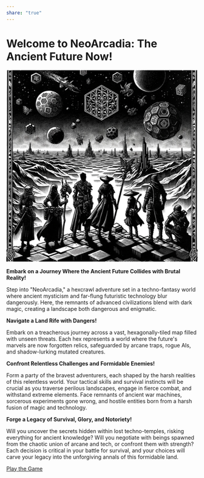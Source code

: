 ```yaml
---  
share: "true"  
---  
```

  
# Welcome to NeoArcadia: The Ancient Future Now!  
  
![Pasted image 20240126173246](./Pasted%20image%2020240126173246.png)  
  
**Embark on a Journey Where the Ancient Future Collides with Brutal Reality!**  
  
Step into "NeoArcadia," a hexcrawl adventure set in a techno-fantasy world where ancient mysticism and far-flung futuristic technology blur dangerously. Here, the remnants of advanced civilizations blend with dark magic, creating a landscape both dangerous and enigmatic.  
  
**Navigate a Land Rife with Dangers!**  
  
Embark on a treacherous journey across a vast, hexagonally-tiled map filled with unseen threats. Each hex represents a world where the future's marvels are now forgotten relics, safeguarded by arcane traps, rogue AIs, and shadow-lurking mutated creatures.  
  
**Confront Relentless Challenges and Formidable Enemies!**  
  
Form a party of the bravest adventurers, each shaped by the harsh realities of this relentless world. Your tactical skills and survival instincts will be crucial as you traverse perilous landscapes, engage in fierce combat, and withstand extreme elements. Face remnants of ancient war machines, sorcerous experiments gone wrong, and hostile entities born from a harsh fusion of magic and technology.  
  
**Forge a Legacy of Survival, Glory, and Notoriety!**  
  
Will you uncover the secrets hidden within lost techno-temples, risking everything for ancient knowledge? Will you negotiate with beings spawned from the chaotic union of arcane and tech, or confront them with strength? Each decision is critical in your battle for survival, and your choices will carve your legacy into the unforgiving annals of this formidable land.  
  
[Play the Game](./Play%20the%20Game.html)  
